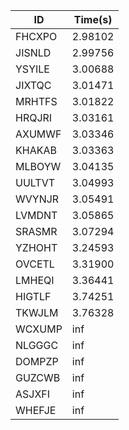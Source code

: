 |ID|Time(s)|
|-|-|
|FHCXPO|2.98102|
|JISNLD|2.99756|
|YSYILE|3.00688|
|JIXTQC|3.01471|
|MRHTFS|3.01822|
|HRQJRI|3.03161|
|AXUMWF|3.03346|
|KHAKAB|3.03363|
|MLBOYW|3.04135|
|UULTVT|3.04993|
|WVYNJR|3.05491|
|LVMDNT|3.05865|
|SRASMR|3.07294|
|YZHOHT|3.24593|
|OVCETL|3.31900|
|LMHEQI|3.36441|
|HIGTLF|3.74251|
|TKWJLM|3.76328|
|WCXUMP|inf|
|NLGGGC|inf|
|DOMPZP|inf|
|GUZCWB|inf|
|ASJXFI|inf|
|WHEFJE|inf|
